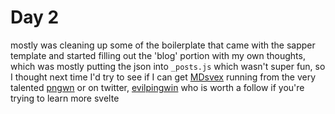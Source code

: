 # Day 2
mostly was cleaning up some of the boilerplate that came with the sapper template and started filling out the 'blog' portion with my own thoughts, which was mostly putting the json into `_posts.js` which wasn't super fun, so I thought next time I'd try to see if I can get [MDsvex](https://mdsvex.com/) running from the very talented [pngwn](https://github.com/pngwn) or on twitter, [evilpingwin](http://twitter.com/evilpingwin) who is worth a follow if you're trying to learn more svelte